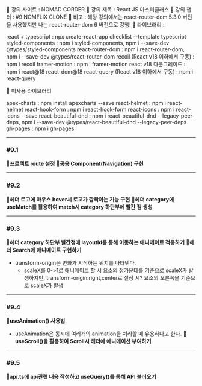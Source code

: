 📍 강의 사이트 : NOMAD CORDER
📍 강의 제목 : React JS 마스터클래스
📍 강의 챕터 : #9 NOMFLIX CLONE
📍 비고 : 해당 강의에서는 react-router-dom 5.3.0 버전을 사용했지만 나는 react-router-dom 6 버전으로 강행!
📍 라이브러리 :

react + typescript : npx create-react-app checklist --template typescript
styled-components : npm i styled-components, npm i --save-dev @types/styled-components
react-router-dom : npm i react-router-dom, npm i --save-dev @types/react-router-dom
recoil (React v18 이하에서 구동) : npm i recoil 
framer-motion : npm i framer-motion
react v18 다운그레이드 : npm i react@18 react-dom@18
react-query (React v18 이하에서 구동) : npm i react-query 

🚫 미사용 라이브러리

apex-charts : npm install apexcharts --save
react-helmet : npm i react-helmet
react-hook-form : npm i react-hook-form
react-icons : npm i react-icons --save
react-beautiful-dnd : npm i react-beautiful-dnd --legacy-peer-deps, npm i --save-dev @types/react-beautiful-dnd --legacy-peer-deps
gh-pages : npm i gh-pages

---

### #9.1

**📗프로젝트 route 설정**
**📗공용 Component(Navigation) 구현**

---

### #9.2
**📗헤더 로고에 마우스 hover시 로고가 깜빡이는 기능 구현**
**📗헤더 category에 useMatch를 활용하여 match시 category 하단부에 빨간 점 생성**

---

### #9.3
**📗헤더 category 하단부 빨간점에 layoutId를 통해 이동하는 애니메이트 적용하기**
**📗헤더 Search에 애니메이트 구현하기**
- transform-origin은 변화가 시작하는 위치를 나타낸다. 
  - scaleX를 0->1로 애니메이트 할 시 요소의 정가운데를 기준으로 scaleX가 발생하지만, transform-origin:right,center로 설정 시? 요소의 오른쪽을 기준으로 scaleX가 발생

---

### #9.4
**📗useAnimation() 사용법**
- useAnimation은 동시에 여러개의 animation을 처리할 때 유용하다고 한다.
**📗useScroll()을 활용하여 Scroll시 헤더에 애니메이션 부여하기**

---

### #9.5
**📗api.ts에 api관련 내용 작성하고 useQuery()를 통해 API 불러오기**
